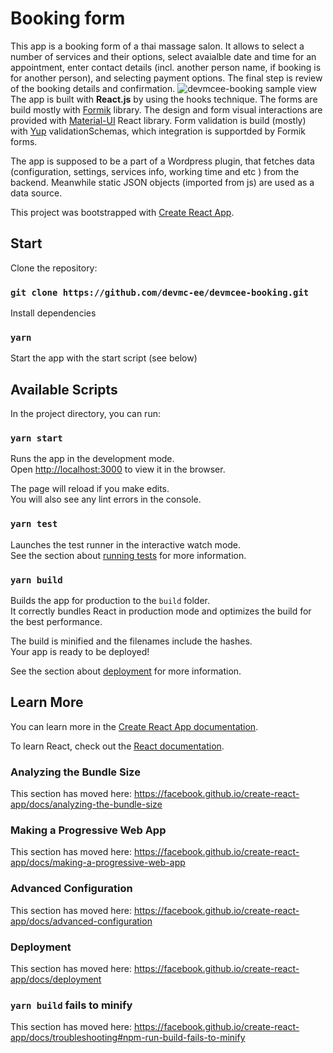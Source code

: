 # Booking form
This app is a booking form of a thai massage salon. 
It allows to select a number of services and their options,
select avaialble date and time for an appointment, enter
contact details (incl. another person name, if booking is for another person),
and selecting payment options. The final step is review of the booking details and 
confirmation.
![devmcee-booking sample view](devmcee-booking.gif "Booking app, Reactjs")
The app is built with **React.js** by using the hooks 
 technique. The forms are build mostly with [Formik](https://formik.org/docs/overview) library. 
 The design and form visual interactions are provided with [Material-UI](https://material-ui.com/) React library.
Form validation is build (mostly) with [Yup](https://github.com/jquense/yup) validationSchemas, 
which integration is supportded by Formik forms.

The app is supposed to be a part of a Wordpress plugin, that fetches data (configuration, settings, 
services info, working time and etc ) from the backend. Meanwhile static JSON objects
 (imported from js) are used as a data source.  

This project was bootstrapped with [Create React App](https://github.com/facebook/create-react-app).

## Start
Clone the repository: 

### `git clone https://github.com/devmc-ee/devmcee-booking.git`

Install dependencies

### `yarn`

Start the app with the start script (see below)

## Available Scripts

In the project directory, you can run:

### `yarn start`

Runs the app in the development mode.<br />
Open [http://localhost:3000](http://localhost:3000) to view it in the browser.

The page will reload if you make edits.<br />
You will also see any lint errors in the console.

### `yarn test`

Launches the test runner in the interactive watch mode.<br />
See the section about [running tests](https://facebook.github.io/create-react-app/docs/running-tests) for more information.

### `yarn build`

Builds the app for production to the `build` folder.<br />
It correctly bundles React in production mode and optimizes the build for the best performance.

The build is minified and the filenames include the hashes.<br />
Your app is ready to be deployed!

See the section about [deployment](https://facebook.github.io/create-react-app/docs/deployment) for more information.

## Learn More

You can learn more in the [Create React App documentation](https://facebook.github.io/create-react-app/docs/getting-started).

To learn React, check out the [React documentation](https://reactjs.org/).

### Analyzing the Bundle Size

This section has moved here: https://facebook.github.io/create-react-app/docs/analyzing-the-bundle-size

### Making a Progressive Web App

This section has moved here: https://facebook.github.io/create-react-app/docs/making-a-progressive-web-app

### Advanced Configuration

This section has moved here: https://facebook.github.io/create-react-app/docs/advanced-configuration

### Deployment

This section has moved here: https://facebook.github.io/create-react-app/docs/deployment

### `yarn build` fails to minify

This section has moved here: https://facebook.github.io/create-react-app/docs/troubleshooting#npm-run-build-fails-to-minify
